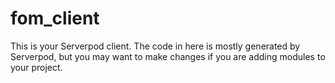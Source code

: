# fom_client

This is your Serverpod client. The code in here is mostly generated by
Serverpod, but you may want to make changes if you are adding modules to your
project.
